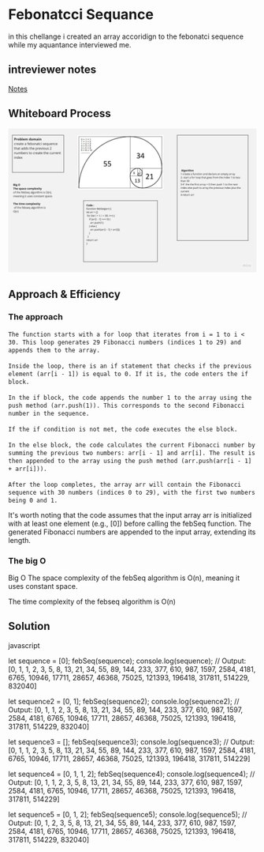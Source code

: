 # Febonatcci Sequance 
in this chellange i created an array accoridign to the febonatci sequence while my aquantance interviewed me.
## intreviewer notes
[Notes](https://docs.google.com/spreadsheets/d/1WCn_CbCcXd35TL355QmrHB2xvn7-zXY7FENOosVTDcE/edit?usp=sharing)
## Whiteboard Process
![Example Image](./img/Product%20Roadmaps(2).jpg)

## Approach & Efficiency
### The approach 
    The function starts with a for loop that iterates from i = 1 to i < 30. This loop generates 29 Fibonacci numbers (indices 1 to 29) and appends them to the array.

    Inside the loop, there is an if statement that checks if the previous element (arr[i - 1]) is equal to 0. If it is, the code enters the if block.

    In the if block, the code appends the number 1 to the array using the push method (arr.push(1)). This corresponds to the second Fibonacci number in the sequence.

    If the if condition is not met, the code executes the else block.

    In the else block, the code calculates the current Fibonacci number by summing the previous two numbers: arr[i - 1] and arr[i]. The result is then appended to the array using the push method (arr.push(arr[i - 1] + arr[i])).

    After the loop completes, the array arr will contain the Fibonacci sequence with 30 numbers (indices 0 to 29), with the first two numbers being 0 and 1.

It's worth noting that the code assumes that the input array arr is initialized with at least one element (e.g., [0]) before calling the febSeq function. The generated Fibonacci numbers are appended to the input array, extending its length.
 ### The big O

Big O
The space complexity 
of the febSeq algorithm is O(n), meaning it uses constant space.

The time complexity
 of the febseq algorithm is
O(n)

## Solution


javascript

let sequence = [0];
febSeq(sequence);
console.log(sequence);
// Output: [0, 1, 1, 2, 3, 5, 8, 13, 21, 34, 55, 89, 144, 233, 377, 610, 987, 1597, 2584, 4181, 6765, 10946, 17711, 28657, 46368, 75025, 121393, 196418, 317811, 514229, 832040]

let sequence2 = [0, 1];
febSeq(sequence2);
console.log(sequence2);
// Output: [0, 1, 1, 2, 3, 5, 8, 13, 21, 34, 55, 89, 144, 233, 377, 610, 987, 1597, 2584, 4181, 6765, 10946, 17711, 28657, 46368, 75025, 121393, 196418, 317811, 514229, 832040]

let sequence3 = [];
febSeq(sequence3);
console.log(sequence3);
// Output: [0, 1, 1, 2, 3, 5, 8, 13, 21, 34, 55, 89, 144, 233, 377, 610, 987, 1597, 2584, 4181, 6765, 10946, 17711, 28657, 46368, 75025, 121393, 196418, 317811, 514229]

let sequence4 = [0, 1, 1, 2];
febSeq(sequence4);
console.log(sequence4);
// Output: [0, 1, 1, 2, 3, 5, 8, 13, 21, 34, 55, 89, 144, 233, 377, 610, 987, 1597, 2584, 4181, 6765, 10946, 17711, 28657, 46368, 75025, 121393, 196418, 317811, 514229]

let sequence5 = [0, 1, 2];
febSeq(sequence5);
console.log(sequence5);
// Output: [0, 1, 2, 3, 5, 8, 13, 21, 34, 55, 89, 144, 233, 377, 610, 987, 1597, 2584, 4181, 6765, 10946, 17711, 28657, 46368, 75025, 121393, 196418, 317811, 514229, 832040]
